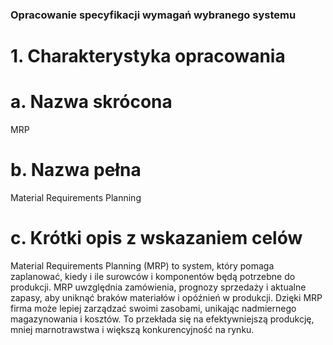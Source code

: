 ###  Opracowanie specyfikacji wymagań wybranego systemu 

# 1. Charakterystyka opracowania
# a. Nazwa skrócona
MRP
# b. Nazwa pełna
Material Requirements Planning
# c. Krótki opis z wskazaniem celów 
Material Requirements Planning (MRP) to system, który pomaga zaplanować, kiedy i ile surowców i komponentów będą potrzebne do produkcji. MRP uwzględnia zamówienia, prognozy sprzedaży i aktualne zapasy, aby uniknąć braków materiałów i opóźnień w produkcji. Dzięki MRP firma może lepiej zarządzać swoimi zasobami, unikając nadmiernego magazynowania i kosztów. To przekłada się na efektywniejszą produkcję, mniej marnotrawstwa i większą konkurencyjność na rynku.
